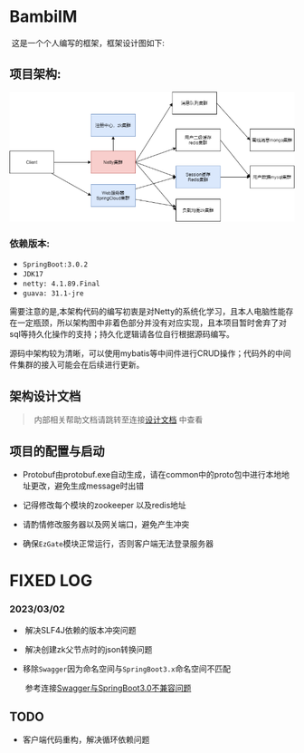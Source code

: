 # BambiIM

​		这是一个个人编写的框架，框架设计图如下:

## 项目架构:

![bambiIM.drawio](https://github.com/RichardReindeer/BambiNettyIM/blob/main/docs/image/BambiNettyIM.png)

### 依赖版本:

- `SpringBoot:3.0.2`
- `JDK17`
- `netty: 4.1.89.Final`
- `guava: 31.1-jre`

​		需要注意的是,本架构代码的编写初衷是对Netty的系统化学习，且本人电脑性能存在一定瓶颈，所以架构图中非着色部分并没有对应实现，且本项目暂时舍弃了对sql等持久化操作的支持；持久化逻辑请各位自行根据源码编写。

​		源码中架构较为清晰，可以使用mybatis等中间件进行CRUD操作；代码外的中间件集群的接入可能会在后续进行更新。

## 架构设计文档

> ​		内部相关帮助文档请跳转至连接[设计文档](https://github.com/RichardReindeer/BambiNettyIM/tree/main/docs) 中查看

## 项目的配置与启动

- Protobuf由protobuf.exe自动生成，请在common中的proto包中进行本地地址更改，避免生成message时出错

- 记得修改每个模块的zookeeper 以及redis地址

- 请酌情修改服务器以及网关端口，避免产生冲突

- 确保`EzGate`模块正常运行，否则客户端无法登录服务器

  

# FIXED LOG

### 2023/03/02 

- ​		解决SLF4J依赖的版本冲突问题                                  

- ​		解决创建zk父节点时的json转换问题 

- ​       移除`Swagger`因为命名空间与`SpringBoot3.x`命名空间不匹配

  ​			参考连接[Swagger与SpringBoot3.0不兼容问题](https://stackoverflow.com/questions/71549614/springfox-type-javax-servlet-http-httpservletrequest-not-present)



## TODO

- 客户端代码重构，解决循环依赖问题
